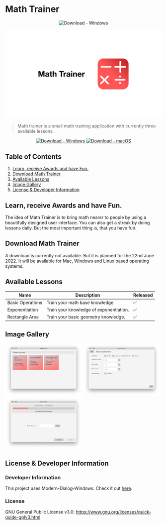 # Math Trainer

<div style="text-align: center">

![Download - Windows](https://img.shields.io/badge/Website_Blog-Coming_Soon-red?style=for-the-badge)

</div>

![Thumbnail](images/thumbnail.png)

> Math trainer is a small math training application with currently three available lessons.

<div style="text-align: center">

[![Download - Windows](https://img.shields.io/badge/Download-Coming_Soon-334db3?logo=Windows&style=for-the-badge)](https://)
[![Download - macOS](https://img.shields.io/badge/Download-Coming_Soon-334db3?logo=apple&style=for-the-badge)](https://)

</div>

## Table of Contents

1. [Learn, receive Awards and have Fun.](https://github.com/GregorGott/Math-Trainer#Learn,-receive-Awards-and-have-Fun.)
2. [Download Math Trainer](https://github.com/GregorGott/Math-Trainer#Download-Math-Trainer)
3. [Available Lessons](https://github.com/GregorGott/Math-Trainer#Available-Lessons)
5. [Image Gallery](https://github.com/GregorGott/Math-Trainer#Image-Gallery)
6. [License & Developer Information](https://github.com/GregorGott/Math-Trainer#license-&-developer-information)

## Learn, receive Awards and have Fun.
The idea of Math Trainer is to bring math nearer to people by using a beautifully designed user interface.
You can also get a streak by doing lessons daily. But the most important thing is, that you have fun.

## Download Math Trainer
A download is currently not available. But it is planned for the 22nd June 2022. It will be available for
Mac, Windows and Linux based operating systems.

## Available Lessons

| Name             | Description                             | Released |
|------------------|-----------------------------------------|----------|
| Basic Operations | Train your math base knowledge.         | ✅        |
| Exponentiation   | Train your knowledge of exponentiation. | ✅        |
| Rectangle Area   | Train your basic geometry knowledge.    | ✅        |

## Image Gallery

<img src="images/preview-main-menu.png" alt="Preview Main Menu" style="width: 49%">
<img src="images/preview-lesson-settings.png" alt="Preview Main Menu" style="width: 49%">
<img src="images/preview-lesson.png" alt="Preview Main Menu" style="width: 49%">

## License & Developer Information
### Developer Information
This project uses Modern-Dialog-Windows. Check it out [here](https://github.com/GregorGott/Modern-Dialog-Windows).

### License
GNU General Public License v3.0: https://www.gnu.org/licenses/quick-guide-gplv3.html